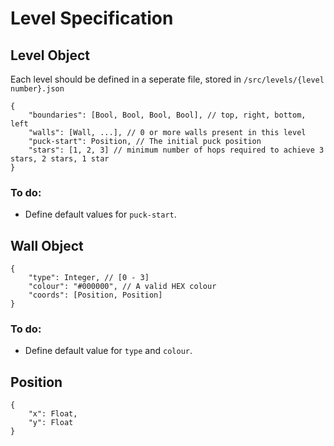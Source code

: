 Level Specification
===================
## Level Object
Each level should be defined in a seperate file, stored in `/src/levels/{level number}.json`

	{
		"boundaries": [Bool, Bool, Bool, Bool], // top, right, bottom, left
		"walls": [Wall, ...], // 0 or more walls present in this level
		"puck-start": Position, // The initial puck position
        "stars": [1, 2, 3] // minimum number of hops required to achieve 3 stars, 2 stars, 1 star
	}

### To do:
* Define default values for `puck-start`.

## Wall Object

	{
		"type": Integer, // [0 - 3]
		"colour": "#000000", // A valid HEX colour
		"coords": [Position, Position]
	}

### To do:
* Define default value for `type` and `colour`.

## Position

	{
		"x": Float,
		"y": Float
	}
